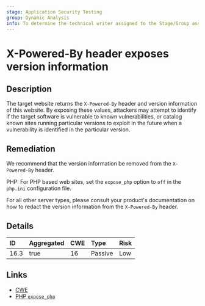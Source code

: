 ```yaml
---
stage: Application Security Testing
group: Dynamic Analysis
info: To determine the technical writer assigned to the Stage/Group associated with this page, see https://handbook.gitlab.com/handbook/product/ux/technical-writing/#assignments
---
```


# X-Powered-By header exposes version information

## Description

The target website returns the `X-Powered-By` header and version information of this website. By
exposing these values, attackers may attempt to identify if the target software is vulnerable to known
vulnerabilities, or catalog known sites running particular versions to exploit in the future when a
vulnerability is identified in the particular version.

## Remediation

We recommend that the version information be removed from the `X-Powered-By` header.

PHP:
For PHP based web sites, set the `expose_php` option to `off` in the `php.ini` configuration file.

For all other server types, please consult your product's documentation on how to redact the version
information from the `X-Powered-By` header.

## Details

| ID | Aggregated | CWE | Type | Risk |
|:---|:--------|:--------|:--------|:--------|
| 16.3 | true | 16 | Passive | Low |

## Links

- [CWE](https://cwe.mitre.org/data/definitions/16.html)
- [PHP `expose_php`](https://www.php.net/manual/en/ini.core.php#ini.expose-php)
